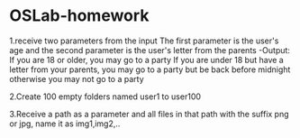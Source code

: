 # OSLab-homework
1.receive two parameters from the input
The first parameter is the user's age and the second parameter is the user's letter from the parents
-Output:
 If you are 18 or older, you may go to a party
 If you are under 18 but have a letter from your parents, you may go to a party but be back before midnight
 otherwise you may not go to a party

2.Create 100 empty folders named user1 to user100

3.Receive a path as a parameter and all files in that path with the suffix png or jpg, name it as img1,img2,..
